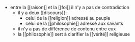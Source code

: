 - entre la [[raison]] et la [[foi]] il n'y a pas de contradiction
    - il y a deux [[discours]] :
      - celui de la [[religion]] adressé au peuple
      - celui de la [[philosophie]] adressé aux savants
    - il n'y a pas de différence de contenu entre eux
    - la [[philosophie]] sert à clarifier la [[vérité]] religieuse